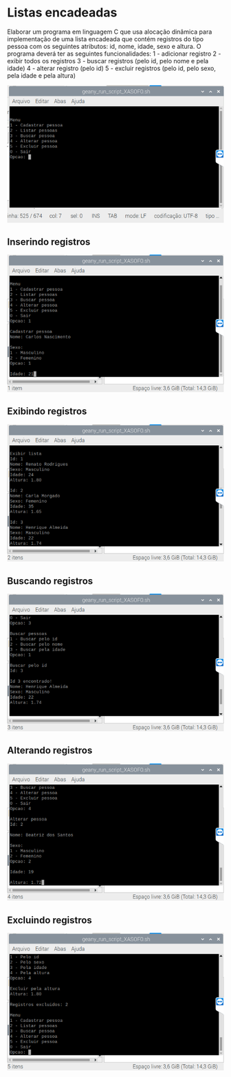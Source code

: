 # Listas encadeadas

Elaborar um programa em linguagem C que usa alocação dinâmica para implementação de uma lista encadeada que contém registros do tipo pessoa com os seguintes atributos: id, nome, idade, sexo e altura.
O programa deverá ter as seguintes funcionalidades:
1 - adicionar registro
2 - exibir todos os registros
3 - buscar registros (pelo id, pelo nome e pela idade)
4 - alterar registro (pelo id)
5 - excluir registros (pelo id, pelo sexo, pela idade e pela altura)

![menu](https://github.com/rodriguesrenato61/Listas-encadeadas/blob/master/prints/print01.png)

## Inserindo registros

![inserindo registros](https://github.com/rodriguesrenato61/Listas-encadeadas/blob/master/prints/cadastrando_pessoa.png)

## Exibindo registros

![exibindo registros](https://github.com/rodriguesrenato61/Listas-encadeadas/blob/master/prints/exibindo_lista.png)

## Buscando registros

![buscando registros](https://github.com/rodriguesrenato61/Listas-encadeadas/blob/master/prints/buscando_pessoas.png)

## Alterando registros

![alterando registros](https://github.com/rodriguesrenato61/Listas-encadeadas/blob/master/prints/alterando_pessoa.png)

## Excluindo registros

![excluindo registros](https://github.com/rodriguesrenato61/Listas-encadeadas/blob/master/prints/excluindo_pessoas.png)
